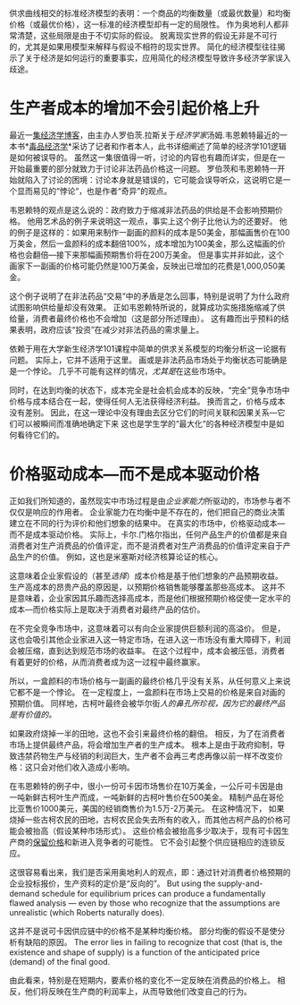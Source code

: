 供求曲线相交的标准经济模型的表明：一个商品的均衡数量（或最优数量）和均衡价格（或最优价格），这一标准的经济模型却有一定的局限性。 作为奥地利人都非常清楚，这些局限是由于不切实际的假设。 脱离现实世界的假设无非是不可行的，尤其是如果用模型来解释与假设不相符的现实世界。 简化的经济模型往往揭示了关于经济是如何运行的重要事实，应用简化的经济模型导致许多经济学家误入歧途。

# 生产者成本的增加不会引起价格上升

最近一[集经济学博客](http://www.econtalk.org/archives/2017/02/tom*wainwright.html)，由主办人罗伯茨.拉斯关于*经济学家*汤姆.韦恩赖特最近的一本书*[毒品经济学](https://www.amazon.com/Narconomics-How-Run-Drug-Cartel/dp/1610395832/?tag=misesinsti-20)*采访了记者和作者本人，此书详细阐述了简单的经济学101逻辑是如何被误导的。 虽然这一集很值得一听，讨论的内容也有趣而详实，但是在一开始最重要的部分就致力于讨论非法药品价格这一问题。 罗伯茨和韦恩赖特一开始就陷入了讨论的困境：讨论本身就是错误的，它可能会误导听众，这说明它是一个显而易见的“悖论“，也是作者“奇异”的观点。

韦恩赖特的观点是这么说的：政府致力于缩减非法药品的供给是不会影响预期价格。 他用艺术品的例子来说明这一观点，事实上这个例子比他认为的还要好。 他的例子是这样的：如果用来制作一副画的颜料的成本是50美金，那幅画售价在100万美金，然后一盒颜料的成本翻倍100%，成本增加为100美金，那么这幅画的价格也会翻倍—接下来那幅画预期售价将在200万美金。 但是事实并非如此，这个画家下一副画的价格可能仍然是100万美金，反映出已增加的花费是1,000,050美金。

这个例子说明了在非法药品“交易”中的矛盾是怎么回事，特别是说明了为什么政府试图影响供给量却没有效果。 正如韦恩赖特所说的，就算成功实施措施缩减了供给量，消费者最终价格也不会增加（这是部分所述理由）。 这有趣而出乎预料的结果表明，政府应该“投资”在减少对非法药品的需求量上。

依赖于用在大学新生经济学101课程中简单的供求关系模型的均衡分析这一论据有问题。 实际上，它并不适用于这里。 画或是非法药品市场处于均衡状态可能确是是一个悖论。 几乎不可能有这样的情况，*尤其是*在这些市场中。

同时，在达到均衡的状态下，成本完全是社会机会成本的反映，“完全”竞争市场中价格与成本结合在一起，使得任何人无法获得经济利益。 换而言之，价格与成本没有差别。 因此，在这一理论中没有理由去区分它们的时间关联和因果关系—它们可以被瞬间而准确地确定下来 这也是学生学的“最大化“的各种经济模型中是如何看待它们的。

# 价格驱动成本—而不是成本驱动价格

正如我们所知道的，虽然现实中市场过程是由*企业家能力*所驱动的，市场参与者不仅仅是响应的作用者。 企业家能力在均衡中是不存在的，他们把自己的商业决策建立在不同的行为评价和他们想象的结果中。 在真实的市场中，价格驱动成本—而不是成本驱动价格。 实际上，卡尔.门格尔指出，任何产品生产的价值都是来自消费者对生产消费品的价值评定，而不是消费者对生产消费品的价值评定来自于产品生产的价值。 例如，这也是米塞斯对经济核算论证的核心。

这意味着企业家假设的（甚至*选择*）成本价格是基于他们想象的产品预期收益。 生产高成本的昂贵产品的原因是，以预期价格销售能够覆盖那些高成本。 这并不是意味着，企业家因其乐趣而选择高成本，而是他们根据预期价格促使一定水平的成本—而价格实际上是取决于消费者对最终产品的估价。

在不完全竞争市场中，这意味着可以有向企业家提供巨额利润的高溢价。 但是，这也会吸引其他企业家进入这一特定市场，在进入这一市场没有重大障碍下，利润会被压缩，直到达到规范市场的收益率。 在这个过程中，成本会被压低，消费者有着更好的价格，从而消费者成为这一过程中最终赢家。

所以，一盒颜料的市场价格与一副画的最终价格几乎没有关系，从任何意义上来说它都不是一个悖论。 在一定程度上，一盒颜料在市场上交易的价格是来自对画的预期价值。 同样地，古柯叶最终会被华尔街*人的鼻孔所珍视，因为它的最终产品是有价值的。*

如果政府烧掉一半的田地，这也不会引来最终价格的翻倍。 相反，为了在消费者市场上提供最终产品，将会增加生产者的生产成本。 根本上是由于政府抑制，导致违禁药物生产与经销的利润巨大，生产者不会再三考虑再像以前一样不改变价格：这只会对他们收入造成小影响。

在韦恩赖特的例子中，很小一份可卡因市场售价在10万美金，一公斤可卡因是由一吨新鲜古柯叶生产而成，一吨新鲜的古柯叶售价在500美金。 精制产品在哥伦比亚售价1000美元，美国的经销商售价为1.5万-2万美元。 在这种情况下， 如果烧掉一些古柯农民的田地，古柯农民会失去所有的收入，而其他古柯产品的价格可能会被抬高（假设某种市场形式）。 这些价格会被抬高多少取决于，现有可卡因生产商的[保留价格](https://en.wikipedia.org/wiki/Reservation*price)和新进入竞争者的可能性。 它不会引起整个供应链相应的连锁反应。

这很容易看出来，我们是否采用奥地利人的观点，即：通过针对消费者价格预期的企业投标报价，生产资料的定价是“反向的”。 But using the supply-and-demand schedule for equilibrium prices can produce a fundamentally flawed analysis — even by those who recognize that the assumptions are unrealistic (which Roberts naturally does).

这并不是说可卡因供应链中的价格不是某种均衡价格。 部分均衡的假设不是使分析有缺陷的原因。 The error lies in failing to recognize that cost (that is, the existence and shape of supply) is a function of the anticipated price (demand) of the final good.

由此看来，特别是在短期内，要素价格的变化不一定反映在消费品的价格上。 相反，他们将反映在生产商的利润率上，从而导致他们改变自己的行为。
